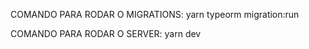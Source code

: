 COMANDO PARA RODAR O MIGRATIONS:
yarn typeorm migration:run

COMANDO PARA RODAR O SERVER:
yarn dev

